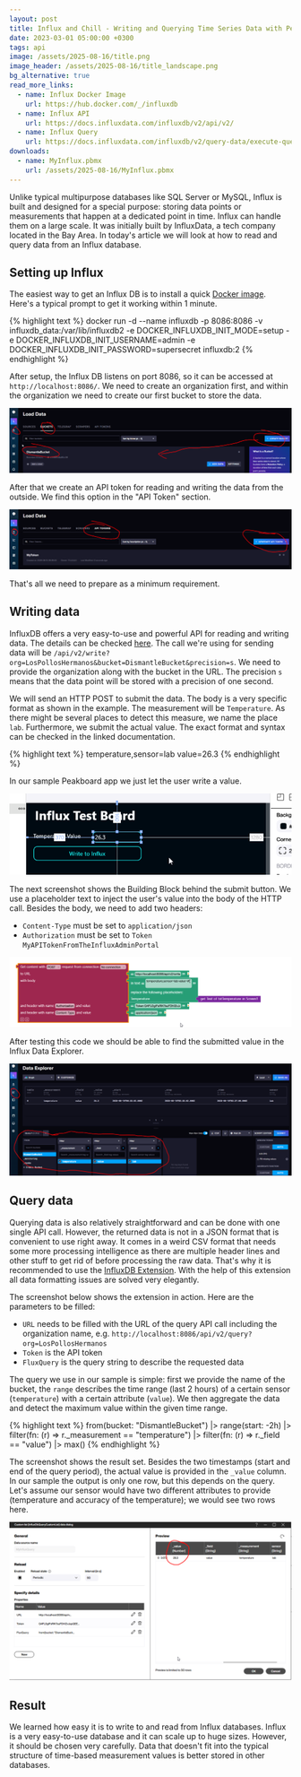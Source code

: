 ```yaml
---
layout: post
title: Influx and Chill - Writing and Querying Time Series Data with Peakboard
date: 2023-03-01 05:00:00 +0300
tags: api
image: /assets/2025-08-16/title.png
image_header: /assets/2025-08-16/title_landscape.png
bg_alternative: true
read_more_links:
  - name: Influx Docker Image
    url: https://hub.docker.com/_/influxdb
  - name: Influx API
    url: https://docs.influxdata.com/influxdb/v2/api/v2/
  - name: Influx Query
    url: https://docs.influxdata.com/influxdb/v2/query-data/execute-queries/influx-api/
downloads:
  - name: MyInflux.pbmx
    url: /assets/2025-08-16/MyInflux.pbmx
---
```

Unlike typical multipurpose databases like SQL Server or MySQL, Influx is built and designed for a special purpose: storing data points or measurements that happen at a dedicated point in time. Influx can handle them on a large scale. It was initially built by InfluxData, a tech company located in the Bay Area.
In today's article we will look at how to read and query data from an Influx database.

## Setting up Influx

The easiest way to get an Influx DB is to install a quick [Docker image](https://hub.docker.com/_/influxdb). Here's a typical prompt to get it working within 1 minute.

{% highlight text %}
docker run -d 
  --name influxdb 
  -p 8086:8086 
  -v influxdb_data:/var/lib/influxdb2 
  -e DOCKER_INFLUXDB_INIT_MODE=setup 
  -e DOCKER_INFLUXDB_INIT_USERNAME=admin 
  -e DOCKER_INFLUXDB_INIT_PASSWORD=supersecret 
  influxdb:2
{% endhighlight %}

After setup, the Influx DB listens on port 8086, so it can be accessed at `http://localhost:8086/`. We need to create an organization first, and within the organization we need to create our first bucket to store the data.

![image](/assets/2025-08-16/010.png)

After that we create an API token for reading and writing the data from the outside. We find this option in the "API Token" section.

![image](/assets/2025-08-16/020.png)

That's all we need to prepare as a minimum requirement.

## Writing data

InfluxDB offers a very easy-to-use and powerful API for reading and writing data. The details can be checked [here](https://docs.influxdata.com/influxdb/v2/api/v2/). The call we're using for sending data will be `/api/v2/write?org=LosPollosHermanos&bucket=DismantleBucket&precision=s`. We need to provide the organization along with the bucket in the URL. The precision `s` means that the data point will be stored with a precision of one second.

We will send an HTTP POST to submit the data. The body is a very specific format as shown in the example. The measurement will be `Temperature`. As there might be several places to detect this measure, we name the place `lab`. Furthermore, we submit the actual value. The exact format and syntax can be checked in the linked documentation.

{% highlight text %}
temperature,sensor=lab value=26.3
{% endhighlight %}

In our sample Peakboard app we just let the user write a value.

![image](/assets/2025-08-16/030.png)

The next screenshot shows the Building Block behind the submit button. We use a placeholder text to inject the user's value into the body of the HTTP call. Besides the body, we need to add two headers:

- `Content-Type` must be set to `application/json`
- `Authorization` must be set to `Token MyAPITokenFromTheInfluxAdminPortal`

![image](/assets/2025-08-16/040.png)

After testing this code we should be able to find the submitted value in the Influx Data Explorer.

![image](/assets/2025-08-16/050.png)

## Query data

Querying data is also relatively straightforward and can be done with one single API call. However, the returned data is not in a JSON format that is convenient to use right away. It comes in a weird CSV format that needs some more processing intelligence as there are multiple header lines and other stuff to get rid of before processing the raw data. That's why it is recommended to use the [InfluxDB Extension](https://templates.peakboard.com/extensions/InfluxDB/index). With the help of this extension all data formatting issues are solved very elegantly.

The screenshot below shows the extension in action. Here are the parameters to be filled:

- `URL` needs to be filled with the URL of the query API call including the organization name, e.g. `http://localhost:8086/api/v2/query?org=LosPollosHermanos`
- `Token` is the API token
- `FluxQuery` is the query string to describe the requested data

The query we use in our sample is simple: first we provide the name of the bucket, the `range` describes the time range (last 2 hours) of a certain sensor (`temperature`) with a certain attribute (`value`). We then aggregate the data and detect the maximum value within the given time range.

{% highlight text %}
from(bucket: "DismantleBucket")
  |> range(start: -2h)
  |> filter(fn: (r) => r._measurement == "temperature")
  |> filter(fn: (r) => r._field == "value")
  |> max()
{% endhighlight %}

The screenshot shows the result set. Besides the two timestamps (start and end of the query period), the actual value is provided in the `_value` column. In our sample the output is only one row, but this depends on the query. Let's assume our sensor would have two different attributes to provide (temperature and accuracy of the temperature); we would see two rows here.

![image](/assets/2025-08-16/060.png)

## Result

We learned how easy it is to write to and read from Influx databases. Influx is a very easy-to-use database and it can scale up to huge sizes. However, it should be chosen very carefully. Data that doesn't fit into the typical structure of time-based measurement values is better stored in other databases.
